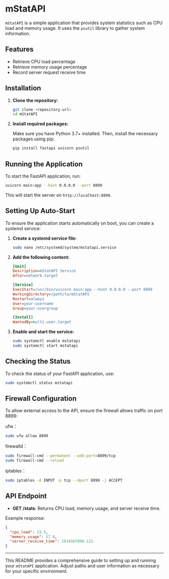 # mStatAPI

`mStatAPI` is a simple application that provides system statistics such as CPU load and memory usage. It uses the `psutil` library to gather system information.

## Features

- Retrieve CPU load percentage
- Retrieve memory usage percentage
- Record server request receive time

## Installation

1. **Clone the repository:**

   ```bash
   git clone <repository-url>
   cd mStatAPI
   ```

2. **Install required packages:**

   Make sure you have Python 3.7+ installed. Then, install the necessary packages using pip:

   ```bash
   pip install fastapi uvicorn psutil
   ```

## Running the Application

To start the FastAPI application, run:

```bash
uvicorn main:app --host 0.0.0.0 --port 8899
```

This will start the server on `http://localhost:8899`.

## Setting Up Auto-Start

To ensure the application starts automatically on boot, you can create a systemd service:

1. **Create a systemd service file:**

   ```bash
   sudo nano /etc/systemd/system/mstatapi.service
   ```

2. **Add the following content:**

   ```ini
   [Unit]
   Description=mStatAPI Service
   After=network.target

   [Service]
   ExecStart=/usr/bin/uvicorn main:app --host 0.0.0.0 --port 8899
   WorkingDirectory=/path/to/mStatAPI
   Restart=always
   User=your-username
   Group=your-usergroup

   [Install]
   WantedBy=multi-user.target
   ```

3. **Enable and start the service:**

   ```bash
   sudo systemctl enable mstatapi
   sudo systemctl start mstatapi
   ```

## Checking the Status

To check the status of your FastAPI application, use:

```bash
sudo systemctl status mstatapi
```

## Firewall Configuration

To allow external access to the API, ensure the firewall allows traffic on port 8899:

ufw：
```bash
sudo ufw allow 8899
```
firewalld：
```bash
sudo firewall-cmd --permanent --add-port=8899/tcp
sudo firewall-cmd --reload
```
iptables：
```bash
sudo iptables -A INPUT -p tcp --dport 8899 -j ACCEPT
```

## API Endpoint

- **GET /stats**: Returns CPU load, memory usage, and server receive time.

Example response:

```json
{
  "cpu_load": 23.5,
  "memory_usage": 57.8,
  "server_receive_time": 1634567890.123
}
```

---

This README provides a comprehensive guide to setting up and running your `mStatAPI` application. Adjust paths and user information as necessary for your specific environment.